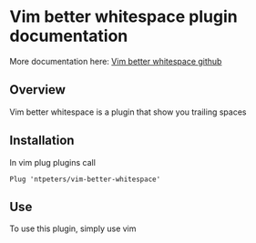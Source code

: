 # Vim better whitespace plugin documentation

More documentation here: [Vim better whitespace github](https://github.com/ntpeters/vim-better-whitespace)

## Overview

Vim better whitespace is a plugin that show you trailing spaces

## Installation

In vim plug plugins call

```vim
Plug 'ntpeters/vim-better-whitespace'
```

## Use

To use this plugin, simply use vim
